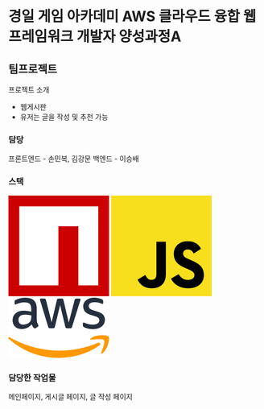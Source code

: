 # 경일 게임 아카데미 AWS 클라우드 융합 웹 프레임워크 개발자 양성과정A

## 팀프로젝트

프로젝트 소개

- 웹게시판
- 유저는 글을 작성 및 추천 가능

### 담당

프론트엔드 - 손민복, 김강문
백엔드 - 이승배

### 스택

![npm](./stacks/npm.svg)
![js](./stacks/js.svg)
![aws](./stacks/aws.svg)

### 담당한 작업물

메인페이지, 게시글 페이지, 글 작성 페이지
